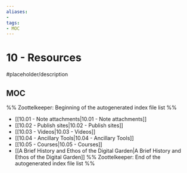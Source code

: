```yaml
---
aliases:
- 
tags:
- MOC
---
```


# 10 - Resources

#placeholder/description 

## MOC

%% Zoottelkeeper: Beginning of the autogenerated index file list  %%
-  [[10.01 - Note attachments|10.01 - Note attachments]]
-  [[10.02 - Publish sites|10.02 - Publish sites]]
-  [[10.03 - Videos|10.03 - Videos]]
-  [[10.04 - Ancillary Tools|10.04 - Ancillary Tools]]
-  [[10.05 - Courses|10.05 - Courses]]
-  [[A Brief History and Ethos of the Digital Garden|A Brief History and Ethos of the Digital Garden]]
%% Zoottelkeeper: End of the autogenerated index file list  %%
